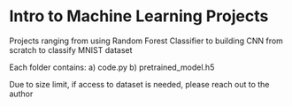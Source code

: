 # Intro to Machine Learning Projects
Projects ranging from using Random Forest Classifier to building CNN from scratch to classify MNIST dataset 

Each folder contains:
a) code.py
b) pretrained_model.h5

Due to size limit, if access to dataset is needed, please reach out to the author
